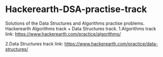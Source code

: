 # Hackerearth-DSA-practise-track
Solutions of the Data Structures and Algorithms practise problems. Hackerearth Algorithms track + Data Structures track.
1.Algorithms track link: https://www.hackerearth.com/practice/algorithms/ 

2.Data Structures track link: https://www.hackerearth.com/practice/data-structures/

